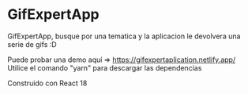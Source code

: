 # GifExpertApp

GifExpertApp, busque por una tematica y la aplicacion le devolvera una serie de gifs :D 

Puede probar una demo aquí => https://gifexpertaplication.netlify.app/
Utilice el comando "yarn" para descargar las dependencias

Construido con React 18